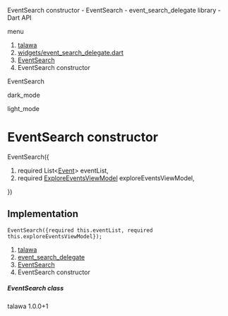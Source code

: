




EventSearch constructor - EventSearch - event\_search\_delegate library - Dart API







menu

1. [talawa](../../index.html)
2. [widgets/event\_search\_delegate.dart](../../widgets_event_search_delegate/widgets_event_search_delegate-library.html)
3. [EventSearch](../../widgets_event_search_delegate/EventSearch-class.html)
4. EventSearch constructor

EventSearch


dark\_mode

light\_mode




# EventSearch constructor


EventSearch({

1. required List<[Event](../../models_events_event_model/Event-class.html)> eventList,
2. required [ExploreEventsViewModel](../../view_model_after_auth_view_models_event_view_models_explore_events_view_model/ExploreEventsViewModel-class.html) exploreEventsViewModel,

})

## Implementation

```
EventSearch({required this.eventList, required this.exploreEventsViewModel});
```

 


1. [talawa](../../index.html)
2. [event\_search\_delegate](../../widgets_event_search_delegate/widgets_event_search_delegate-library.html)
3. [EventSearch](../../widgets_event_search_delegate/EventSearch-class.html)
4. EventSearch constructor

##### EventSearch class





talawa
1.0.0+1






